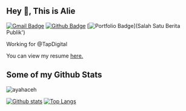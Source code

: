 ## Hey 👋, This is Alie
[![Gmail Badge](https://img.shields.io/badge/-razali.kpu@gmail.com-c14438?style=flat&logo=Gmail&logoColor=white&link=mailto:razali.kpu@gmail.com)](mailto:razali.kpu@gmail.com) [![Github Badge](https://img.shields.io/badge/-ayahaceh-grey?style=flat&logo=github&logoColor=white&link=https://github.com/ayahaceh/)](https://www.github.com/ayahaceh/) [![Portfolio Badge](https://img.shields.io/badge/portfolio-web-blue?style=flat&link='https://dialeksis.com/berita/sambut-digitalisasi-birokrasi-kip-kota-lhokseumawe-luncurkan-aplikasi-e-arsip/)](Salah Satu Berita Publik') <p align='left'>Working for @TapDigital</p><p align='left'> You can view my resume <a href='https://bpkk.acehsingkilkab.go.id/bpkk-aceh-singkil-luncurkan-aplikasi-e-arsip/' target=_blank><u>here</u>.</a></p>
## Some of my Github Stats
<p align=left> <img src=https://komarev.com/ghpvc/?username=ayahaceh alt=ayahaceh /> </p>

[![Github stats](https://github-readme-stats.vercel.app/api?username=ayahaceh&show_icons=true&include_all_commits=true)](https://github.com/ayahaceh/github-readme-stats)
[![Top Langs](https://github-readme-stats.vercel.app/api/top-langs/?username=ayahaceh&layout=compact)](https://github.com/ayahaceh/github-readme-stats)
